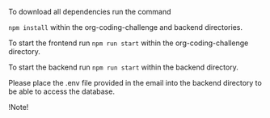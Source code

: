 To download all dependencies run the command

` npm install ` within the org-coding-challenge and backend directories.

To start the frontend run ` npm run start ` within the org-coding-challenge directory.

To start the backend run ` npm run start ` within the backend directory.

Please place the .env file provided in the email into the backend directory to be able to access the database.


!Note!
